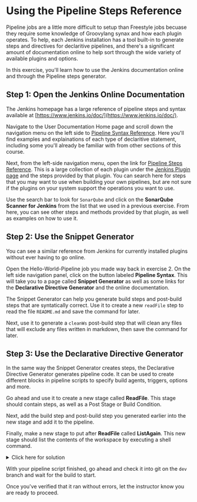 **Using the Pipeline Steps Reference**
=====================================================

Pipeline jobs are a little more difficult to setup than Freestyle jobs becuase they require some knowledge of Groovylang synax and how each plugin operates. To help, each Jenkins installation has a tool built-in to generate steps and directives for declaritive pipelines, and there's a significant amount of documentation online to help sort through the wide variety of available plugins and options.

In this exercise, you'll learn how to use the Jenkins documentation online and through the Pipeline steps generator.

**Step 1: Open the Jenkins Online Documentation**
-------------------------------------------

The Jenkins homepage has a large reference of pipeline steps and syntax available at [https://www.jenkins.io/doc/](https://www.jenkins.io/doc/). 

Navigate to the User Documentation Home page and scroll down the navigation menu on the left side to [Pipeline Syntax Reference](https://www.jenkins.io/doc/book/pipeline/syntax/). Here you'll find examples and explainations of each type of declaritive statement, including some you'll already be familiar with from other sections of this course.

Next, from the left-side navigation menu, open the link for [Pipeline Steps Reference](https://www.jenkins.io/doc/pipeline/steps/). This is a large collection of each plugin under the [Jenkins Plugin page](https://plugins.jenkins.io/) and the steps provided by that plugin. You can search here for steps that you may want to use when building your own pipelines, but are not sure if the plugins on your system support the operations you want to use.

Use the search bar to look for `SonarQube` and click on the **SonarQube Scanner for Jenkins** from the list that we used in a previous exercise. From here, you can see other steps and methods provided by that plugin, as well as examples on how to use it.

**Step 2: Use the Snippet Generator**
-------------------------------------------

You can see a similar reference from Jenkins for currently installed plugins without ever having to go online. 

Open the Hello-World-Pipeline job you made way back in exercise 2. On the left side navigation panel, click on the button labeled **Pipeline Syntax**. This will take you to a page called **Snippet Generator** as well as some links for the **Declarative Directive Generator** and the online documentation.

The Snippet Generator can help you generate build steps and post-build steps that are syntatically correct. Use it to create a new `readFile` step to read the file `README.md` and save the command for later.

Next, use it to generate a `cleanWs` post-build step that will clean any files that will exclude any files written in markdown, then save the command for later.

**Step 3: Use the Declarative Directive Generator**
-------------------------------------------

In the same way the Snippet Generator creates steps, the Declarative Directive Generator generates pipeline code. It can be used to create different blocks in pipeline scripts to specify build agents, triggers, options and more.

Go ahead and use it to create a new stage called **ReadFile**. This stage should contain steps, as well as a Post Stage or Build Condition.

Next, add the build step and post-build step you generated earlier into the new stage and add it to the pipeline.

Finally, make a new stage to put after **ReadFile** called **ListAgain**. This new stage should list the contents of the workspace by executing a shell command.

<details>

<summary>Click here for solution</summary>

```
pipeline {
    agent any
    triggers {
      pollSCM '* * * * *'
    }

    stages {
        stage('Initialize') {
            steps {
                checkout scmGit(
                    branches: [[name: '**']], 
                    extensions: [], 
                    userRemoteConfigs: [[
                        credentialsId: 'Github-credentials', 
                        url: 'https://github.com/devbyaccident/Demo_Repo'
                    ]]
                )
            }
        }
        stage('Hello') {
            steps {
                echo "Hello World!"
                echo "This is build number $BUILD_NUMBER running in folder $WORKSPACE"
                sh("ls -altr")
            }
        }
        stage('ReadFile') {
            steps {
                readFile './README.md'
            }

            post {
                always {
                    cleanWs(patterns: [[pattern: '*.md', type: 'EXCLUDE']])
                }
            }
        }
        stage('ListAgain') {
            steps {
              sh("ls -altr")
            }
        }
    }
    post {
      always {
        chuckNorris()
      }
    }
}

```

</details>


With your pipeline script finished, go ahead and check it into git on the `dev` branch and wait for the build to start.

Once you've verified that it ran without errors, let the instructor know you are ready to proceed.